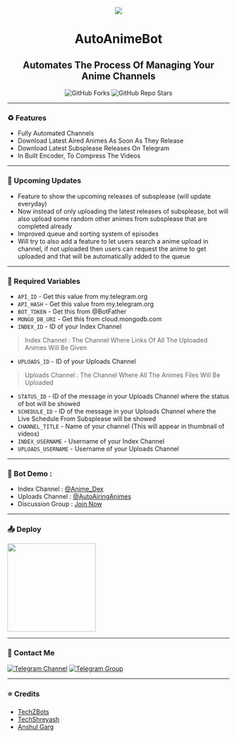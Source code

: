 <p align="center"><a href="https://github.com/TechShreyash/AutoAnimeBot"><img src="https://telegra.ph/file/b374af659ae5fae15ff14.jpg"></a></p> 

<h1 align="center"><b>AutoAnimeBot</b></h1>
<h2 align="center"><b>Automates The Process Of Managing Your Anime Channels</b></h4>

<p align="center" > <img alt="GitHub Forks" src="https://img.shields.io/github/forks/TechShreyash/AutoAnimeBot?label=%F0%9F%8D%B4Forks&logoColor=blue&style=social"> <img alt="GitHub Repo Stars" src="https://img.shields.io/github/stars/TechShreyash/AutoAnimeBot?label=%E2%AD%90%EF%B8%8FStars&logoColor=blue&style=social"></p>

<hr>

### ♻️ Features

* Fully Automated Channels
* Download Latest Aired Animes As Soon As They Release
* Download Latest Subsplease Releases On Telegram
* In Built Encoder, To Compress The Videos

<hr>

### 🎉 Upcoming Updates

* Feature to show the upcoming releases of subsplease (will update everyday)
* Now instead of only uploading the latest releases of subsplease, bot will also upload some random other animes from subsplease that are completed already
* Improved queue and sorting system of episodes
* Will try to also add a feature to let users search a anime upload in channel, if not uploaded then users can request the anime to get uploaded and that will be automatically added to the queue

<hr>

### 🧲 Required Variables

* `API_ID` - Get this value from my.telegram.org
* `API_HASH` - Get this value from my.telegram.org
* `BOT_TOKEN` - Get this from @BotFather
* `MONGO_DB_URI` - Get this from cloud.mongodb.com
* `INDEX_ID` - ID of your Index Channel
> Index Channel : The Channel Where Links Of All The Uploaded Animes Will Be Given
* `UPLOADS_ID` - ID of your Uploads Channel
> Uploads Channel : The Channel Where All The Animes Files Will Be Uploaded 
* `STATUS_ID` - ID of the message in your Uploads Channel where the status of bot will be showed
* `SCHEDULE_ID` - ID of the message in your Uploads Channel where the Live Schedule From Subsplease will be showed
* `CHANNEL_TITLE` - Name of your channel (This will appear in thumbnail of videos)
* `INDEX_USERNAME` - Username of your Index Channel
* `UPLOADS_USERNAME` - Username of your Uploads Channel

<hr>

### 🚀 Bot Demo :

* Index Channel : [@Anime_Dex](https://t.me/Anime_Dex)
* Uploads Channel : [@AutoAiringAnimes](https://t.me/AutoAiringAnimes)
* Discussion Group : [Join Now](https://t.me/+Q0xUxmKd1bQyMWI9)

<hr>

### 📤 Deploy
<p><a href="https://heroku.com/deploy?template=https://github.com/TechShreyash/AutoAnimeBot/tree/heroku"><img src="https://img.shields.io/badge/Deploy%20To%20Heroku-blueviolet?style=for-the-badge&logo=heroku" width="200"/></a></p>

<hr>

### 👤 Contact Me
[![Telegram Channel](https://img.shields.io/static/v1?label=Join&message=Telegram%20Channel&color=blueviolet&style=for-the-badge&logo=telegram&logoColor=violet)](https://telegram.me/TechZBots) [![Telegram Group](https://img.shields.io/static/v1?label=Join&message=Telegram%20Group&color=blueviolet&style=for-the-badge&logo=telegram&logoColor=violet)](https://telegram.me/TechZBots_Support)

<hr>

### ⭐ Credits
* [TechZBots](https://t.me/TechZBots)
* [TechShreyash](https://github.com/TechShreyash)
* [Anshul Garg](https://github.com/AuraMoon55)
